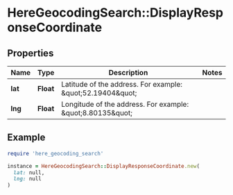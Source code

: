 # HereGeocodingSearch::DisplayResponseCoordinate

## Properties

| Name | Type | Description | Notes |
| ---- | ---- | ----------- | ----- |
| **lat** | **Float** | Latitude of the address. For example: \&quot;52.19404\&quot; |  |
| **lng** | **Float** | Longitude of the address. For example: \&quot;8.80135\&quot; |  |

## Example

```ruby
require 'here_geocoding_search'

instance = HereGeocodingSearch::DisplayResponseCoordinate.new(
  lat: null,
  lng: null
)
```

